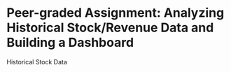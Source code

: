 # Peer-graded Assignment: Analyzing Historical Stock/Revenue Data and Building a Dashboard
Historical Stock Data
